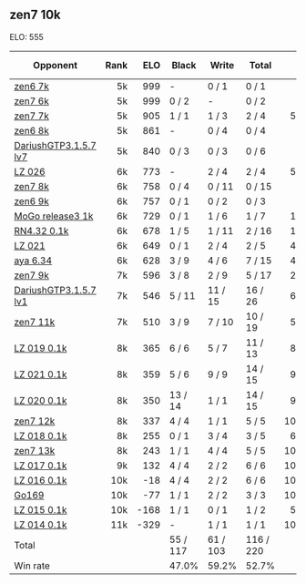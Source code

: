 ## zen7 10k ##

ELO: 555

Opponent | Rank | ELO | Black | Write | Total | Win rate
---------|-----:|----:|-------|-------|-------|-------:
[zen6 7k](zen6%207k.md) | 5k | 999 | - | 0 / 1 | 0 / 1 | 0.0%
[zen7 6k](zen7%206k.md) | 5k | 999 | 0 / 2 | - | 0 / 2 | 0.0%
[zen7 7k](zen7%207k.md) | 5k | 905 | 1 / 1 | 1 / 3 | 2 / 4 | 50.0%
[zen6 8k](zen6%208k.md) | 5k | 861 | - | 0 / 4 | 0 / 4 | 0.0%
[DariushGTP3.1.5.7 lv7](DariushGTP3.1.5.7%20lv7.md) | 5k | 840 | 0 / 3 | 0 / 3 | 0 / 6 | 0.0%
[LZ 026](LZ%20026.md) | 6k | 773 | - | 2 / 4 | 2 / 4 | 50.0%
[zen7 8k](zen7%208k.md) | 6k | 758 | 0 / 4 | 0 / 11 | 0 / 15 | 0.0%
[zen6 9k](zen6%209k.md) | 6k | 757 | 0 / 1 | 0 / 2 | 0 / 3 | 0.0%
[MoGo release3 1k](MoGo%20release3%201k.md) | 6k | 729 | 0 / 1 | 1 / 6 | 1 / 7 | 14.3%
[RN4.32 0.1k](RN4.32%200.1k.md) | 6k | 678 | 1 / 5 | 1 / 11 | 2 / 16 | 12.5%
[LZ 021](LZ%20021.md) | 6k | 649 | 0 / 1 | 2 / 4 | 2 / 5 | 40.0%
[aya 6.34](aya%206.34.md) | 6k | 628 | 3 / 9 | 4 / 6 | 7 / 15 | 46.7%
[zen7 9k](zen7%209k.md) | 7k | 596 | 3 / 8 | 2 / 9 | 5 / 17 | 29.4%
[DariushGTP3.1.5.7 lv1](DariushGTP3.1.5.7%20lv1.md) | 7k | 546 | 5 / 11 | 11 / 15 | 16 / 26 | 61.5%
[zen7 11k](zen7%2011k.md) | 7k | 510 | 3 / 9 | 7 / 10 | 10 / 19 | 52.6%
[LZ 019 0.1k](LZ%20019%200.1k.md) | 8k | 365 | 6 / 6 | 5 / 7 | 11 / 13 | 84.6%
[LZ 021 0.1k](LZ%20021%200.1k.md) | 8k | 359 | 5 / 6 | 9 / 9 | 14 / 15 | 93.3%
[LZ 020 0.1k](LZ%20020%200.1k.md) | 8k | 350 | 13 / 14 | 1 / 1 | 14 / 15 | 93.3%
[zen7 12k](zen7%2012k.md) | 8k | 337 | 4 / 4 | 1 / 1 | 5 / 5 | 100.0%
[LZ 018 0.1k](LZ%20018%200.1k.md) | 8k | 255 | 0 / 1 | 3 / 4 | 3 / 5 | 60.0%
[zen7 13k](zen7%2013k.md) | 8k | 243 | 1 / 1 | 4 / 4 | 5 / 5 | 100.0%
[LZ 017 0.1k](LZ%20017%200.1k.md) | 9k | 132 | 4 / 4 | 2 / 2 | 6 / 6 | 100.0%
[LZ 016 0.1k](LZ%20016%200.1k.md) | 10k | -18 | 4 / 4 | 2 / 2 | 6 / 6 | 100.0%
[Go169](Go169.md) | 10k | -77 | 1 / 1 | 2 / 2 | 3 / 3 | 100.0%
[LZ 015 0.1k](LZ%20015%200.1k.md) | 10k | -168 | 1 / 1 | 0 / 1 | 1 / 2 | 50.0%
[LZ 014 0.1k](LZ%20014%200.1k.md) | 11k | -329 | - | 1 / 1 | 1 / 1 | 100.0%
Total | | | 55 / 117 | 61 / 103 | 116 / 220 | 
Win rate| | | 47.0% | 59.2% | 52.7% | 
